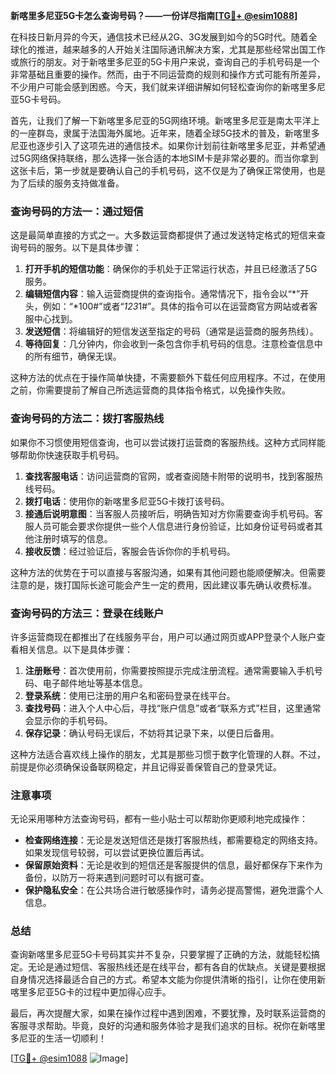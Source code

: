**新喀里多尼亚5G卡怎么查询号码？——一份详尽指南[[TG💪+ @esim1088](https://t.me/s/esim1088)]**

在科技日新月异的今天，通信技术已经从2G、3G发展到如今的5G时代。随着全球化的推进，越来越多的人开始关注国际通讯解决方案，尤其是那些经常出国工作或旅行的朋友。对于新喀里多尼亚的5G卡用户来说，查询自己的手机号码是一个非常基础且重要的操作。然而，由于不同运营商的规则和操作方式可能有所差异，不少用户可能会感到困惑。今天，我们就来详细讲解如何轻松查询你的新喀里多尼亚5G卡号码。

首先，让我们了解一下新喀里多尼亚的5G网络环境。新喀里多尼亚是南太平洋上的一座群岛，隶属于法国海外属地。近年来，随着全球5G技术的普及，新喀里多尼亚也逐步引入了这项先进的通信技术。如果你计划前往新喀里多尼亚，并希望通过5G网络保持联络，那么选择一张合适的本地SIM卡是非常必要的。而当你拿到这张卡后，第一步就是要确认自己的手机号码，这不仅是为了确保正常使用，也是为了后续的服务支持做准备。

### 查询号码的方法一：通过短信

这是最简单直接的方式之一。大多数运营商都提供了通过发送特定格式的短信来查询号码的服务。以下是具体步骤：

1. **打开手机的短信功能**：确保你的手机处于正常运行状态，并且已经激活了5G服务。
2. **编辑短信内容**：输入运营商提供的查询指令。通常情况下，指令会以“*”开头，例如：“*100#”或者“*123*1#”。具体的指令可以在运营商官方网站或者客服中心找到。
3. **发送短信**：将编辑好的短信发送至指定的号码（通常是运营商的服务热线）。
4. **等待回复**：几分钟内，你会收到一条包含你手机号码的信息。注意检查信息中的所有细节，确保无误。

这种方法的优点在于操作简单快捷，不需要额外下载任何应用程序。不过，在使用之前，你需要提前了解自己所选运营商的具体指令格式，以免操作失败。

### 查询号码的方法二：拨打客服热线

如果你不习惯使用短信查询，也可以尝试拨打运营商的客服热线。这种方式同样能够帮助你快速获取手机号码。

1. **查找客服电话**：访问运营商的官网，或者查阅随卡附带的说明书，找到客服热线号码。
2. **拨打电话**：使用你的新喀里多尼亚5G卡拨打该号码。
3. **接通后说明意图**：当客服人员接听后，明确告知对方你需要查询手机号码。客服人员可能会要求你提供一些个人信息进行身份验证，比如身份证号码或者其他注册时填写的信息。
4. **接收反馈**：经过验证后，客服会告诉你你的手机号码。

这种方法的优势在于可以直接与客服沟通，如果有其他问题也能顺便解决。但需要注意的是，拨打国际长途可能会产生一定的费用，因此建议事先确认收费标准。

### 查询号码的方法三：登录在线账户

许多运营商现在都推出了在线服务平台，用户可以通过网页或APP登录个人账户查看相关信息。以下是具体步骤：

1. **注册账号**：首次使用前，你需要按照提示完成注册流程。通常需要输入手机号码、电子邮件地址等基本信息。
2. **登录系统**：使用已注册的用户名和密码登录在线平台。
3. **查找号码**：进入个人中心后，寻找“账户信息”或者“联系方式”栏目，这里通常会显示你的手机号码。
4. **保存记录**：确认号码无误后，不妨将其记录下来，以便日后备用。

这种方法适合喜欢线上操作的朋友，尤其是那些习惯于数字化管理的人群。不过，前提是你必须确保设备联网稳定，并且记得妥善保管自己的登录凭证。

### 注意事项

无论采用哪种方法查询号码，都有一些小贴士可以帮助你更顺利地完成操作：

- **检查网络连接**：无论是发送短信还是拨打客服热线，都需要稳定的网络支持。如果发现信号较弱，可以尝试更换位置后再试。
- **保留原始资料**：无论是收到的短信还是客服提供的信息，最好都保存下来作为备份，以防万一将来遇到问题时可以有据可查。
- **保护隐私安全**：在公共场合进行敏感操作时，请务必提高警惕，避免泄露个人信息。

### 总结

查询新喀里多尼亚5G卡号码其实并不复杂，只要掌握了正确的方法，就能轻松搞定。无论是通过短信、客服热线还是在线平台，都有各自的优缺点。关键是要根据自身情况选择最适合自己的方式。希望本文能为你提供清晰的指引，让你在使用新喀里多尼亚5G卡的过程中更加得心应手。

最后，再次提醒大家，如果在操作过程中遇到困难，不要犹豫，及时联系运营商的客服寻求帮助。毕竟，良好的沟通和服务体验才是我们追求的目标。祝你在新喀里多尼亚的生活一切顺利！

[[TG💪+ @esim1088](https://t.me/s/esim1088) ![Image](https://i.postimg.cc/4NQfJmqS/Snipaste-2025-05-13-00-14-12.png)]